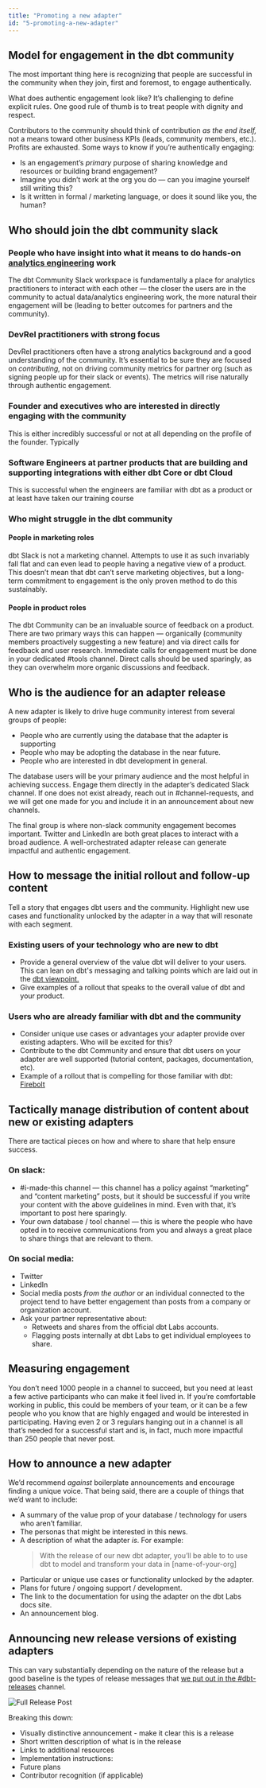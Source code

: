 ```yaml
---
title: "Promoting a new adapter"
id: "5-promoting-a-new-adapter"
---
```


## Model for engagement in the dbt community

The most important thing here is recognizing that people are successful in the community when they join, first and foremost, to engage authentically. 

What does authentic engagement look like? It’s challenging to define explicit rules. One good rule of thumb is to treat people with dignity and respect. 

Contributors to the community should think of contribution *as the end itself,* not a means toward other business KPIs (leads, community members, etc.). Profits are exhausted. Some ways to know if you’re authentically engaging:

- Is an engagement’s *primary* purpose of sharing knowledge and resources or building brand engagement?
- Imagine you didn’t work at the org you do &mdash; can you imagine yourself still writing this?
- Is it written in formal / marketing language, or does it sound like you, the human?

## Who should join the dbt community slack

### People who have insight into what it means to do hands-on [analytics engineering](https://www.getdbt.com/analytics-engineering/) work

The dbt Community Slack workspace is fundamentally a place for analytics practitioners to interact with each other &mdash; the closer the users are in the community to actual data/analytics engineering work, the more natural their engagement will be (leading to better outcomes for partners and the community).

### DevRel practitioners with strong focus

DevRel practitioners often have a strong analytics background and a good understanding of the community. It’s essential to be sure they are focused on *contributing,* not on driving community metrics for partner org (such as signing people up for their slack or events). The metrics will rise naturally through authentic engagement.

### Founder and executives who are interested in directly engaging with the community

This is either incredibly successful or not at all depending on the profile of the founder. Typically

### Software Engineers at partner products that are building and supporting integrations with either dbt Core or dbt Cloud

This is successful when the engineers are familiar with dbt as a product or at least have taken our training course

### Who might struggle in the dbt community
#### People in marketing roles
dbt Slack is not a marketing channel. Attempts to use it as such invariably fall flat and can even lead to people having a negative view of a product. This doesn’t mean that dbt can’t serve marketing objectives, but a long-term commitment to engagement is the only proven method to do this sustainably.

#### People in product roles
The dbt Community can be an invaluable source of feedback on a product. There are two primary ways this can happen &mdash; organically (community members proactively suggesting a new feature) and via direct calls for feedback and user research. Immediate calls for engagement must be done in your dedicated #tools channel. Direct calls should be used sparingly, as they can overwhelm more organic discussions and feedback.

## Who is the audience for an adapter release

A new adapter is likely to drive huge community interest from several groups of people:
- People who are currently using the database that the adapter is supporting
- People who may be adopting the database in the near future.
- People who are interested in dbt development in general.
    
The database users will be your primary audience and the most helpful in achieving success. Engage them directly in the adapter’s dedicated Slack channel. If one does not exist already, reach out in #channel-requests, and we will get one made for you and include it in an announcement about new channels.
    
The final group is where non-slack community engagement becomes important. Twitter and LinkedIn are both great places to interact with a broad audience. A well-orchestrated adapter release can generate impactful and authentic engagement.
    
## How to message the initial rollout and follow-up content
    
Tell a story that engages dbt users and the community. Highlight new use cases and functionality unlocked by the adapter in a way that will resonate with each segment. 

### Existing users of your technology who are new to dbt
  - Provide a general overview of the value dbt will deliver to your users. This can lean on dbt's messaging and talking points which are laid out in the [dbt viewpoint.](https://docs.getdbt.com/docs/about/viewpoint)
  - Give examples of a rollout that speaks to the overall value of dbt and your product.

### Users who are already familiar with dbt and the community
- Consider unique use cases or advantages your adapter provide over existing adapters. Who will be excited for this?
- Contribute to the dbt Community and ensure that dbt users on your adapter are well supported (tutorial content, packages, documentation, etc).
- Example of a rollout that is compelling for those familiar with dbt: [Firebolt](https://www.linkedin.com/feed/update/urn:li:activity:6879090752459182080/)

## Tactically manage distribution of content about new or existing adapters

There are tactical pieces on how and where to share that help ensure success.

### On slack:
- #i-made-this channel &mdash; this channel has a policy against “marketing” and “content marketing” posts, but it should be successful if you write your content with the above guidelines in mind. Even with that, it’s important to post here sparingly.
- Your own database / tool channel &mdash; this is where the people who have opted in to receive communications from you and always a great place to share things that are relevant to them.

### On social media:
- Twitter
- LinkedIn
- Social media posts *from the author* or an individual connected to the project tend to have better engagement than posts from a company or organization account.
- Ask your partner representative about:
    - Retweets and shares from the official dbt Labs accounts.
    - Flagging posts internally at dbt Labs to get individual employees to share.

## Measuring engagement

You don’t need 1000 people in a channel to succeed, but you need at least a few active participants who can make it feel lived in. If you’re comfortable working in public, this could be members of your team, or it can be a few people who you know that are highly engaged and would be interested in participating. Having even 2 or 3 regulars hanging out in a channel is all that’s needed for a successful start and is, in fact, much more impactful than 250 people that never post.

## How to announce a new adapter

We’d recommend *against* boilerplate announcements and encourage finding a unique voice. That being said, there are a couple of things that we’d want to include:

- A summary of the value prop of your database / technology for users who aren’t familiar.
- The personas that might be interested in this news.
- A description of what the adapter *is*.  For example:
  > With the release of our new dbt adapter, you’ll be able to to use dbt to model and transform your data in [name-of-your-org]
- Particular or unique use cases or functionality unlocked by the adapter.
- Plans for future / ongoing support / development.
- The link to the documentation for using the adapter on the dbt Labs docs site.
- An announcement blog.

## Announcing new release versions of existing adapters

This can vary substantially depending on the nature of the release but a good baseline is the types of release messages that [we put out in the #dbt-releases](https://getdbt.slack.com/archives/C37J8BQEL/p1651242161526509) channel.

![Full Release Post](/img/adapter-guide/0-full-release-notes.png)

Breaking this down:

- Visually distinctive announcement - make it clear this is a release
    <Lightbox src="/img/adapter-guide/1-announcement.png" title="title"/>
- Short written description of what is in the release
    <Lightbox src="/img/adapter-guide/2-short-description.png" title="description"/>
- Links to additional resources
   <Lightbox src="/img/adapter-guide/3-additional-resources.png" title="more resources"/>
- Implementation instructions:
    <Lightbox src="/img/adapter-guide/4-installation.png" title="more installation"/>
- Future plans
    <Lightbox src="/img/adapter-guide/5-coming-up.png" title="coming soon"/>
- Contributor recognition (if applicable)
    <Lightbox src="/img/adapter-guide/6-thank-contribs.png" title="thank yous"/>
